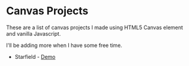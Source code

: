 # Canvas Projects
These are a list of canvas projects I made using HTML5 Canvas element and vanilla Javascript.

I'll be adding more when I have some free time.

* Starfield - [Demo](https://www.nicolaspavlotsky.com/github/demos/starfield/)
